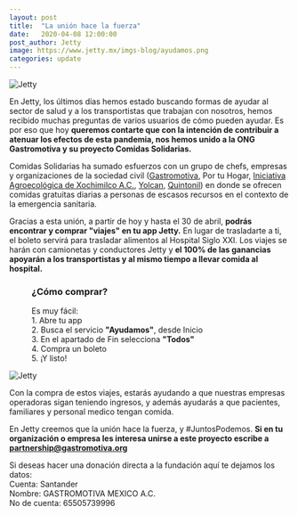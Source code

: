 ```yaml
---
layout: post
title:  "La unión hace la fuerza"
date:   2020-04-08 12:00:00
post_author: Jetty
image: https://www.jetty.mx/imgs-blog/ayudamos.png
categories: update
---
```

![Jetty]({{site.baseurl}}/imgs-blog/ayudamos.png)


En Jetty, los últimos días hemos estado buscando formas de ayudar al sector de salud y a los transportistas que trabajan con nosotros, hemos recibido muchas preguntas de varios usuarios de cómo pueden ayudar. Es por eso que hoy <b>queremos contarte que con la intención de contribuir a atenuar los efectos de esta pandemia, nos hemos unido a la ONG Gastromotiva y su proyecto Comidas Solidarias.</b>

Comidas Solidarias ha sumado esfuerzos con un grupo de chefs, empresas y organizaciones de la sociedad civil ([Gastromotiva][gastro], Por tu Hogar, [Iniciativa Agroecológica de Xochimilco A.C.][iniciativa], [Yolcan][yolcan], [Quintonil][quintonil]) en donde se ofrecen comidas gratuitas diarias a personas de escasos recursos en el contexto de la emergencia sanitaria.

Gracias a esta unión, a partir de hoy y hasta el 30 de abril, <b>podrás encontrar y comprar "viajes" en tu app Jetty.</b> En lugar de trasladarte a ti, el boleto servirá para trasladar alimentos al Hospital Siglo XXI. Los viajes se harán con camionetas y conductores Jetty y <b>el 100% de las ganancias apoyarán a los transportistas y al mismo tiempo a llevar comida al hospital.</b>

<dir class="col-md-7 col-md-push-3">
  <h3>¿Cómo comprar?</h3>
  <p>
    Es muy fácil:<br>
    1. Abre tu app<br>
    2. Busca el servicio <b>"Ayudamos"</b>, desde Inicio<br>
    3. En el apartado de Fin selecciona <b>"Todos"</b><br>
    4. Compra un boleto<br>
    5. ¡Y listo!
  </p>
</dir>

![Jetty]({{site.baseurl}}/imgs-blog/AyudamosTodos.png)

Con la compra de estos viajes, estarás ayudando a que nuestras empresas operadoras sigan teniendo ingresos, y además ayudarás a que pacientes, familiares y personal medico tengan comida.

En Jetty creemos que la unión hace la fuerza, y #JuntosPodemos. <b>Si en tu organización o empresa les interesa unirse a este proyecto escribe a <a href="mailto:partnership@gastromotiva.org">partnership@gastromotiva.org</a></b>

Si deseas hacer una donación directa a la fundación aquí te dejamos los datos:<br>
Cuenta: Santander<br>
Nombre: GASTROMOTIVA MEXICO A.C.<br>
No de cuenta: 65505739996<br>

[gastro]: http://gastromotiva.org/es/
[iniciativa]: https://iaxmx.org
[yolcan]: https://yolcan.com
[quintonil]: https://quintonil.com/en/restaurant-quintonil/